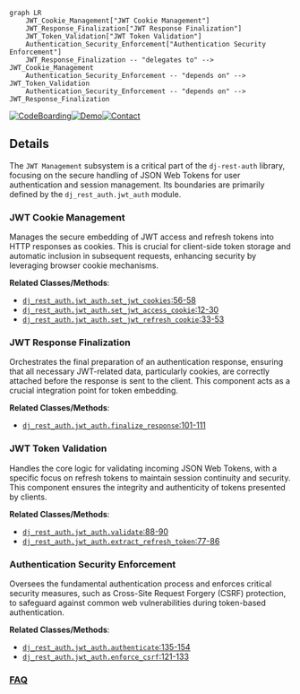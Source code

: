 ```mermaid
graph LR
    JWT_Cookie_Management["JWT Cookie Management"]
    JWT_Response_Finalization["JWT Response Finalization"]
    JWT_Token_Validation["JWT Token Validation"]
    Authentication_Security_Enforcement["Authentication Security Enforcement"]
    JWT_Response_Finalization -- "delegates to" --> JWT_Cookie_Management
    Authentication_Security_Enforcement -- "depends on" --> JWT_Token_Validation
    Authentication_Security_Enforcement -- "depends on" --> JWT_Response_Finalization
```

[![CodeBoarding](https://img.shields.io/badge/Generated%20by-CodeBoarding-9cf?style=flat-square)](https://github.com/CodeBoarding/GeneratedOnBoardings)[![Demo](https://img.shields.io/badge/Try%20our-Demo-blue?style=flat-square)](https://www.codeboarding.org/demo)[![Contact](https://img.shields.io/badge/Contact%20us%20-%20contact@codeboarding.org-lightgrey?style=flat-square)](mailto:contact@codeboarding.org)

## Details

The `JWT Management` subsystem is a critical part of the `dj-rest-auth` library, focusing on the secure handling of JSON Web Tokens for user authentication and session management. Its boundaries are primarily defined by the `dj_rest_auth.jwt_auth` module.

### JWT Cookie Management
Manages the secure embedding of JWT access and refresh tokens into HTTP responses as cookies. This is crucial for client-side token storage and automatic inclusion in subsequent requests, enhancing security by leveraging browser cookie mechanisms.


**Related Classes/Methods**:

- <a href="https://github.com/iMerica/dj-rest-auth/blob/master/dj_rest_auth/jwt_auth.py#L56-L58" target="_blank" rel="noopener noreferrer">`dj_rest_auth.jwt_auth.set_jwt_cookies`:56-58</a>
- <a href="https://github.com/iMerica/dj-rest-auth/blob/master/dj_rest_auth/jwt_auth.py#L12-L30" target="_blank" rel="noopener noreferrer">`dj_rest_auth.jwt_auth.set_jwt_access_cookie`:12-30</a>
- <a href="https://github.com/iMerica/dj-rest-auth/blob/master/dj_rest_auth/jwt_auth.py#L33-L53" target="_blank" rel="noopener noreferrer">`dj_rest_auth.jwt_auth.set_jwt_refresh_cookie`:33-53</a>


### JWT Response Finalization
Orchestrates the final preparation of an authentication response, ensuring that all necessary JWT-related data, particularly cookies, are correctly attached before the response is sent to the client. This component acts as a crucial integration point for token embedding.


**Related Classes/Methods**:

- <a href="https://github.com/iMerica/dj-rest-auth/blob/master/dj_rest_auth/jwt_auth.py#L101-L111" target="_blank" rel="noopener noreferrer">`dj_rest_auth.jwt_auth.finalize_response`:101-111</a>


### JWT Token Validation
Handles the core logic for validating incoming JSON Web Tokens, with a specific focus on refresh tokens to maintain session continuity and security. This component ensures the integrity and authenticity of tokens presented by clients.


**Related Classes/Methods**:

- <a href="https://github.com/iMerica/dj-rest-auth/blob/master/dj_rest_auth/jwt_auth.py#L88-L90" target="_blank" rel="noopener noreferrer">`dj_rest_auth.jwt_auth.validate`:88-90</a>
- <a href="https://github.com/iMerica/dj-rest-auth/blob/master/dj_rest_auth/jwt_auth.py#L77-L86" target="_blank" rel="noopener noreferrer">`dj_rest_auth.jwt_auth.extract_refresh_token`:77-86</a>


### Authentication Security Enforcement
Oversees the fundamental authentication process and enforces critical security measures, such as Cross-Site Request Forgery (CSRF) protection, to safeguard against common web vulnerabilities during token-based authentication.


**Related Classes/Methods**:

- <a href="https://github.com/iMerica/dj-rest-auth/blob/master/dj_rest_auth/jwt_auth.py#L135-L154" target="_blank" rel="noopener noreferrer">`dj_rest_auth.jwt_auth.authenticate`:135-154</a>
- <a href="https://github.com/iMerica/dj-rest-auth/blob/master/dj_rest_auth/jwt_auth.py#L121-L133" target="_blank" rel="noopener noreferrer">`dj_rest_auth.jwt_auth.enforce_csrf`:121-133</a>




### [FAQ](https://github.com/CodeBoarding/GeneratedOnBoardings/tree/main?tab=readme-ov-file#faq)